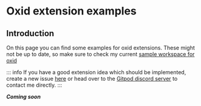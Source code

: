 # Oxid extension examples

## Introduction
On this page you can find some examples for oxid extensions. These might not be up to date, so make sure to check my current [sample workspace for oxid](https://github.com/Derroylo/oxid-workspace-sample/tree/main/.devEnv/gitpod/scripts/oxid)

::: info
If you have a good extension idea which should be implemented, create a new issue [here](https://github.com/Derroylo/oxid-workspace-sample/issues) or head over to the [Gitpod discord server](https://discord.com/invite/gitpod) to contact me directly.
:::

***Coming soon***